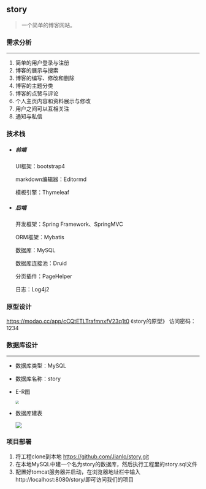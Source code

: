 ## story

> 一个简单的博客网站。



### 需求分析

***



1. 简单的用户登录与注册
2. 博客的展示与搜索
3. 博客的编写、修改和删除
4. 博客的主题分类
5. 博客的点赞与评论
6. 个人主页内容和资料展示与修改
7. 用户之间可以互相关注
8. 通知与私信



### 技术栈

- ##### 前端

  UI框架：bootstrap4

  markdown编辑器：Editormd

  模板引擎：Thymeleaf

  

- ##### 后端

  开发框架：Spring Framework、SpringMVC

  ORM框架：Mybatis

  数据库：MySQL

  数据库连接池：Druid

  分页插件：PageHelper

  日志：Log4j2



### 原型设计

https://modao.cc/app/cCQtETLTrafmnxfV23q1t0 《story的原型》 访问密码：1234



### 数据库设计

---



- 数据库类型：MySQL

- 数据库名称：story

- E-R图

  <img src="E:\MyProject\story\story的E-R图.jpg" style="zoom:50%;" />

  

- 数据库建表

  

  ![](E:\MyProject\story\tables.jpg)

  



### 项目部署

1. 将工程clone到本地 https://github.com/Jianlo/story.git
2. 在本地MySQL中建一个名为story的数据库，然后执行工程里的story.sql文件
3. 配置好tomcat服务器并启动，在浏览器地址栏中输入http://localhost:8080/story/即可访问我们的项目

